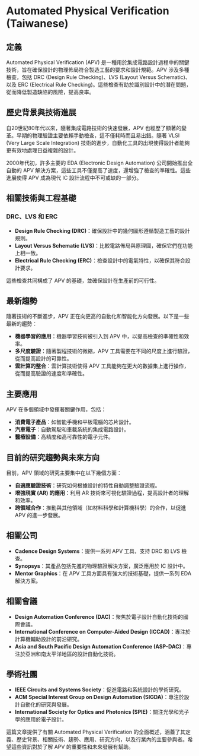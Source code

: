# Automated Physical Verification (Taiwanese)

## 定義

Automated Physical Verification (APV) 是一種用於集成電路設計過程中的關鍵技術，旨在確保設計的物理佈局符合製造工藝的要求和設計規範。APV 涉及多種檢查，包括 DRC (Design Rule Checking)、LVS (Layout Versus Schematic)、以及 ERC (Electrical Rule Checking)。這些檢查有助於識別設計中的潛在問題，從而降低製造缺陷的風險，提高良率。

## 歷史背景與技術進展

自20世紀80年代以來，隨著集成電路技術的快速發展，APV 也經歷了顯著的變革。早期的物理驗證主要依賴手動檢查，這不僅耗時而且易出錯。隨著 VLSI (Very Large Scale Integration) 技術的進步，自動化工具的出現使得設計者能夠更有效地處理日益複雜的設計。

2000年代初，許多主要的 EDA (Electronic Design Automation) 公司開始推出全自動的 APV 解決方案，這些工具不僅提高了速度，還增強了檢查的準確性。這些進展使得 APV 成為現代 IC 設計流程中不可或缺的一部分。

## 相關技術與工程基礎

### DRC、LVS 和 ERC

- **Design Rule Checking (DRC)**：確保設計中的幾何圖形遵循製造工藝的設計規則。
- **Layout Versus Schematic (LVS)**：比較電路佈局與原理圖，確保它們在功能上相一致。
- **Electrical Rule Checking (ERC)**：檢查設計中的電氣特性，以確保其符合設計要求。

這些檢查共同構成了 APV 的基礎，並確保設計在生產前的可行性。

## 最新趨勢

隨著技術的不斷進步，APV 正在向更高的自動化和智能化方向發展。以下是一些最新的趨勢：

- **機器學習的應用**：機器學習技術被引入到 APV 中，以提高檢查的準確性和效率。
- **多尺度驗證**：隨著製程技術的微縮，APV 工具需要在不同的尺度上進行驗證，從而提高設計的可靠性。
- **雲計算的整合**：雲計算技術使得 APV 工具能夠在更大的數據集上進行操作，從而提高驗證的速度和準確性。

## 主要應用

APV 在多個領域中發揮著關鍵作用，包括：

- **消費電子產品**：如智能手機和平板電腦的芯片設計。
- **汽車電子**：自動駕駛和車載系統的集成電路設計。
- **醫療設備**：高精度和高可靠性的電子元件。

## 目前的研究趨勢與未來方向

目前，APV 領域的研究主要集中在以下幾個方面：

- **自適應驗證技術**：研究如何根據設計的特性自動調整驗證流程。
- **增強現實 (AR) 的應用**：利用 AR 技術來可視化驗證過程，提高設計者的理解和效率。
- **跨領域合作**：推動與其他領域（如材料科學和計算機科學）的合作，以促進 APV 的進一步發展。

## 相關公司

- **Cadence Design Systems**：提供一系列 APV 工具，支持 DRC 和 LVS 檢查。
- **Synopsys**：其產品包括先進的物理驗證解決方案，廣泛應用於 IC 設計中。
- **Mentor Graphics**：在 APV 工具方面具有強大的技術基礎，提供一系列 EDA 解決方案。

## 相關會議

- **Design Automation Conference (DAC)**：聚焦於電子設計自動化技術的國際會議。
- **International Conference on Computer-Aided Design (ICCAD)**：專注於計算機輔助設計的前沿研究。
- **Asia and South Pacific Design Automation Conference (ASP-DAC)**：專注於亞洲和南太平洋地區的設計自動化技術。

## 學術社團

- **IEEE Circuits and Systems Society**：促進電路和系統設計的學術研究。
- **ACM Special Interest Group on Design Automation (SIGDA)**：專注於設計自動化的研究與發展。
- **International Society for Optics and Photonics (SPIE)**：關注光學和光子學的應用於電子設計。

這篇文章提供了有關 Automated Physical Verification 的全面概述，涵蓋了其定義、歷史背景、相關技術、趨勢、應用、研究方向，以及行業內的主要參與者。希望這些資訊對於了解 APV 的重要性和未來發展有幫助。